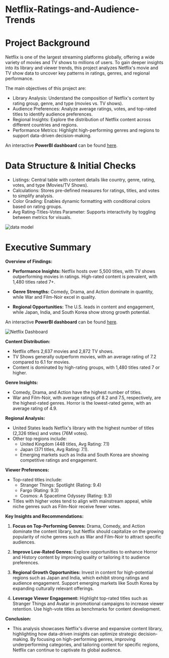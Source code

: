# Netflix-Ratings-and-Audience-Trends

# Project Background
Netflix is one of the largest streaming platforms globally, offering a wide variety of movies and TV shows to millions of users. To gain deeper insights into its library and viewer trends, this project analyzes Netflix's movie and TV show data to uncover key patterns in ratings, genres, and regional performance.

The main objectives of this project are:

- Library Analysis: Understand the composition of Netflix's content by rating group, genre, and type (movies vs. TV shows).
- Audience Preferences: Analyze average ratings, votes, and top-rated titles to identify audience preferences.
- Regional Insights: Explore the distribution of Netflix content across different countries and regions.
- Performance Metrics: Highlight high-performing genres and regions to support data-driven decision-making.

An interactive **PowerBI dashboard** can be found [here](https://raw.githubusercontent.com/csiAI/Netflix-Ratings-and-Audience-Trends/refs/heads/main/Netflix%20project.pbix).

# Data Structure & Initial Checks

- Listings: Central table with content details like country, genre, rating, votes, and type (Movies/TV Shows).
- Calculations: Stores pre-defined measures for ratings, titles, and votes to simplify analysis.
- Color Grading: Enables dynamic formatting with conditional colors based on rating groups.
- Avg Rating-Titles-Votes Parameter: Supports interactivity by toggling between metrics for visuals.


![data model](https://github.com/user-attachments/assets/15cf6b77-3c62-4a9b-866c-732c2e94eb7c)



# Executive Summary

**Overview of Findings:**

- **Performance Insights:** Netflix hosts over 5,500 titles, with TV shows outperforming movies in ratings. High-rated content is prevalent, with 1,480 titles rated 7+.

- **Genre Strengths:** Comedy, Drama, and Action dominate in quantity, while War and Film-Noir excel in quality.

- **Regional Opportunities:** The U.S. leads in content and engagement, while Japan, India, and South Korea show strong growth potential.

An interactive **PowerBI dashboard** can be found [here](https://raw.githubusercontent.com/csiAI/Netflix-Ratings-and-Audience-Trends/refs/heads/main/Netflix%20project.pbix).

![Netflix Dashboard](https://github.com/user-attachments/assets/cdc2c0e1-b27b-4861-b4c4-a75f6be2ca78)


**Content Distribution:**
- Netflix offers 2,637 movies and 2,872 TV shows.
- TV Shows generally outperform movies, with an average rating of 7.2 compared to 6.1 for movies.
- Content is dominated by high-rating groups, with 1,480 titles rated 7 or higher.

**Genre Insights:**
- Comedy, Drama, and Action have the highest number of titles.
- War and Film-Noir, with average ratings of 8.2 and 7.5, respectively, are the highest-rated genres. Horror is the lowest-rated genre, with an average rating of 4.9.

**Regional Analysis:**
- United States leads Netflix's library with the highest number of titles (2,326 titles) and votes (76M votes).
- Other top regions include:
    - United Kingdom (448 titles, Avg Rating: 7.1)
    - Japan (371 titles, Avg Rating: 7.1).
    - Emerging markets such as India and South Korea are showing competitive ratings and engagement.

**Viewer Preferences:**
- Top-rated titles include:
    - Stranger Things: Spotlight (Rating: 9.4)
    - Fargo (Rating: 9.3)
    - Cosmos: A Spacetime Odyssey (Rating: 9.3)
- Titles with higher votes tend to align with mainstream appeal, while niche genres such as Film-Noir receive fewer votes.

**Key Insights and Recommendations:**

1. **Focus on Top-Performing Genres:**
Drama, Comedy, and Action dominate the content library, but Netflix should capitalize on the growing popularity of niche genres such as War and Film-Noir to attract specific audiences.

2. **Improve Low-Rated Genres:**
Explore opportunities to enhance Horror and History content by improving quality or tailoring it to audience preferences.

3. **Regional Growth Opportunities:**
Invest in content for high-potential regions such as Japan and India, which exhibit strong ratings and audience engagement.
Support emerging markets like South Korea by expanding culturally relevant offerings.

4. **Leverage Viewer Engagement:**
Highlight top-rated titles such as Stranger Things and Avatar in promotional campaigns to increase viewer retention.
Use high-vote titles as benchmarks for content development.


**Conclusion:**
- This analysis showcases Netflix's diverse and expansive content library, highlighting how data-driven insights can optimize strategic decision-making. By focusing on high-performing genres, improving underperforming categories, and tailoring content for specific regions, Netflix can continue to captivate its global audience.
